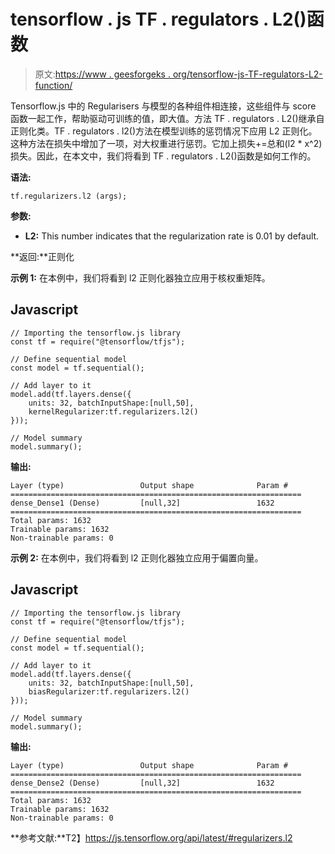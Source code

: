 # tensorflow . js TF . regulators . L2()函数

> 原文:[https://www . geesforgeks . org/tensorflow-js-TF-regulators-L2-function/](https://www.geeksforgeeks.org/tensorflow-js-tf-regularizers-l2-function/)

Tensorflow.js 中的 Regularisers 与模型的各种组件相连接，这些组件与 score 函数一起工作，帮助驱动可训练的值，即大值。方法 TF . regulators . L2()继承自正则化类。TF . regulators . l2()方法在模型训练的惩罚情况下应用 L2 正则化。这种方法在损失中增加了一项，对大权重进行惩罚。它加上损失+=总和(l2 * x^2)损失。因此，在本文中，我们将看到 TF . regulators . L2()函数是如何工作的。

**语法:**

```
tf.regularizers.l2 (args);
```

**参数:**

*   **L2:** This number indicates that the regularization rate is 0.01 by default.

**返回:**正则化

**示例 1:** 在本例中，我们将看到 l2 正则化器独立应用于核权重矩阵。

## Javascript

```
// Importing the tensorflow.js library
const tf = require("@tensorflow/tfjs");

// Define sequential model
const model = tf.sequential();

// Add layer to it
model.add(tf.layers.dense({
    units: 32, batchInputShape:[null,50],
    kernelRegularizer:tf.regularizers.l2()
}));

// Model summary
model.summary();
```

**输出:**

```
Layer (type)                 Output shape              Param #   
=================================================================
dense_Dense1 (Dense)         [null,32]                 1632      
=================================================================
Total params: 1632
Trainable params: 1632
Non-trainable params: 0
```

**示例 2:** 在本例中，我们将看到 l2 正则化器独立应用于偏置向量。

## Javascript

```
// Importing the tensorflow.js library
const tf = require("@tensorflow/tfjs");

// Define sequential model
const model = tf.sequential();

// Add layer to it
model.add(tf.layers.dense({
    units: 32, batchInputShape:[null,50],
    biasRegularizer:tf.regularizers.l2()
}));

// Model summary
model.summary();
```

**输出:**

```
Layer (type)                 Output shape              Param #    
=================================================================
dense_Dense2 (Dense)         [null,32]                 1632      
=================================================================
Total params: 1632
Trainable params: 1632
Non-trainable params: 0
```

**参考文献:**T2】https://js.tensorflow.org/api/latest/#regularizers.l2